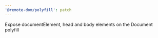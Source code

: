 ```yaml
---
'@remote-dom/polyfill': patch
---
```


Expose documentElement, head and body elements on the Document polyfill
